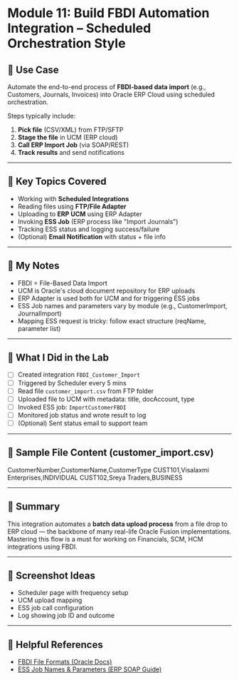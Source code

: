 # Module 11: Build FBDI Automation Integration – Scheduled Orchestration Style

## 🔧 Use Case
Automate the end-to-end process of **FBDI-based data import** (e.g., Customers, Journals, Invoices) into Oracle ERP Cloud using scheduled orchestration.

Steps typically include:
1. **Pick file** (CSV/XML) from FTP/SFTP
2. **Stage the file** in UCM (ERP cloud)
3. **Call ERP Import Job** (via SOAP/REST)
4. **Track results** and send notifications

---

## 🔑 Key Topics Covered
- Working with **Scheduled Integrations**
- Reading files using **FTP/File Adapter**
- Uploading to **ERP UCM** using ERP Adapter
- Invoking **ESS Job** (ERP process like "Import Journals")
- Tracking ESS status and logging success/failure
- (Optional) **Email Notification** with status + file info

---

## 🧠 My Notes
- FBDI = File-Based Data Import
- UCM is Oracle's cloud document repository for ERP uploads
- ERP Adapter is used both for UCM and for triggering ESS jobs
- ESS Job names and parameters vary by module (e.g., CustomerImport, JournalImport)
- Mapping ESS request is tricky: follow exact structure (reqName, parameter list)

---

## 🧪 What I Did in the Lab
- [ ] Created integration `FBDI_Customer_Import`
- [ ] Triggered by Scheduler every 5 mins
- [ ] Read file `customer_import.csv` from FTP folder
- [ ] Uploaded file to UCM with metadata: title, docAccount, type
- [ ] Invoked ESS job: `ImportCustomerFBDI`
- [ ] Monitored job status and wrote result to log
- [ ] (Optional) Sent status email to support team

---

## 🧾 Sample File Content (customer_import.csv)
CustomerNumber,CustomerName,CustomerType
CUST101,Visalaxmi Enterprises,INDIVIDUAL
CUST102,Sreya Traders,BUSINESS


---

## 📌 Summary
This integration automates a **batch data upload process** from a file drop to ERP cloud — the backbone of many real-life Oracle Fusion implementations. Mastering this flow is a must for working on Financials, SCM, HCM integrations using FBDI.

---

## 📎 Screenshot Ideas
- Scheduler page with frequency setup
- UCM upload mapping
- ESS job call configuration
- Log showing job ID and outcome

---

## 🔗 Helpful References
- [FBDI File Formats (Oracle Docs)](https://docs.oracle.com/en/cloud/saas/financials/23d/oefdi/)
- [ESS Job Names & Parameters (ERP SOAP Guide)](https://docs.oracle.com/en/cloud/saas/financials/23d/farfa/)

